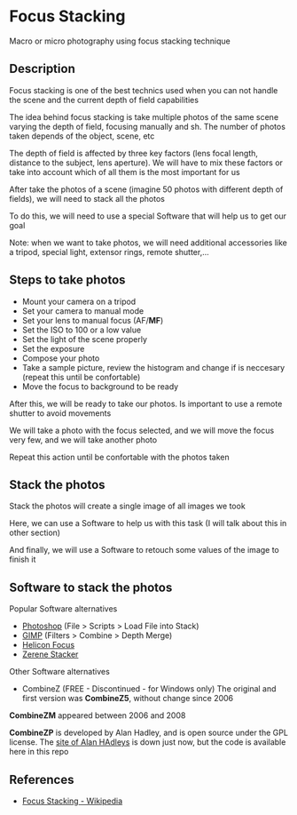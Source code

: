# Focus Stacking
Macro or micro photography using focus stacking technique

## Description
Focus stacking is one of the best technics used when you can not handle the scene and the current depth of field capabilities

The idea behind focus stacking is take multiple photos of the same scene varying the depth of field, focusing manually and sh. The number of photos taken depends of the object, scene, etc

The depth of field is affected by three key factors (lens focal length, distance to the subject, lens aperture). We will have to mix these factors or take into account which of all them is the most important for us

After take the photos of a scene (imagine 50 photos with different depth of fields), we will need to stack all the photos

To do this, we will need to use a special Software that will help us to get our goal

Note: when we want to take photos, we will need additional accessories like a tripod, special light, extensor rings, remote shutter,...

## Steps to take photos
- Mount your camera on a tripod
- Set your camera to manual mode
- Set your lens to manual focus (AF/**MF**)
- Set the ISO to 100 or a low value
- Set the light of the scene properly
- Set the exposure
- Compose your photo
- Take a sample picture, review the histogram and change if is neccesary (repeat this until be confortable)
- Move the focus to background to be ready

After this, we will be ready to take our photos. Is important to use a remote shutter to avoid movements

We will take a photo with the focus selected, and we will move the focus very few, and we will take another photo

Repeat this action until be confortable with the photos taken

## Stack the photos
Stack the photos will create a single image of all images we took

Here, we can use a Software to help us with this task (I will talk about this in other section)

And finally, we will use a Software to retouch some values of the image to finish it

## Software to stack the photos
Popular Software alternatives
- [Photoshop](https://www.adobe.com/es/products/photoshop/landpb.html) (File > Scripts > Load File into Stack)
- [GIMP](https://www.gimp.org/) (Filters > Combine > Depth Merge)
- [Helicon Focus](https://www.heliconsoft.com/heliconsoft-products/helicon-focus/)
- [Zerene Stacker](https://zerenesystems.com/cms/stacker)

Other Software alternatives
- CombineZ (FREE - Discontinued - for Windows only)
The original and first version was **CombineZ5**, without change since 2006

**CombineZM** appeared between 2006 and 2008

**CombineZP** is developed by Alan Hadley, and is open source under the GPL license. The [site of Alan HAdleys](http://www.hadleyweb.pwp.blueyonder.co.uk/CZP/files.htm) is down just now, but the code is available here in this repo

## References
- [Focus Stacking - Wikipedia](https://en.wikipedia.org/wiki/Focus_stacking)
